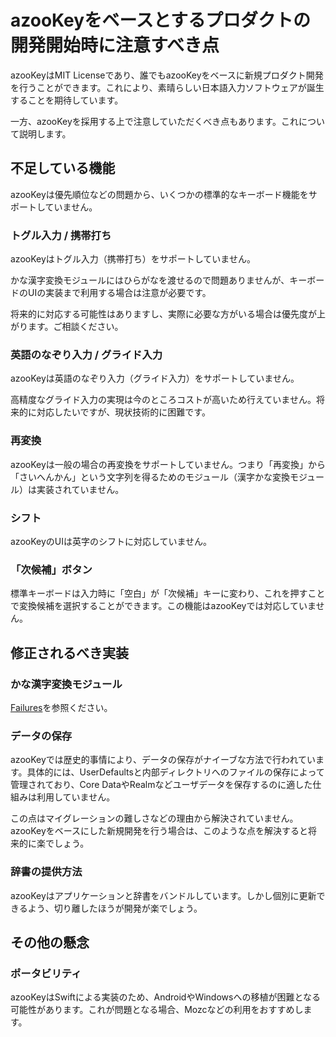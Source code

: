 # azooKeyをベースとするプロダクトの開発開始時に注意すべき点

azooKeyはMIT Licenseであり、誰でもazooKeyをベースに新規プロダクト開発を行うことができます。これにより、素晴らしい日本語入力ソフトウェアが誕生することを期待しています。

一方、azooKeyを採用する上で注意していただくべき点もあります。これについて説明します。

## 不足している機能

azooKeyは優先順位などの問題から、いくつかの標準的なキーボード機能をサポートしていません。

### トグル入力 / 携帯打ち

azooKeyはトグル入力（携帯打ち）をサポートしていません。

かな漢字変換モジュールにはひらがなを渡せるので問題ありませんが、キーボードのUIの実装まで利用する場合は注意が必要です。

将来的に対応する可能性はありますし、実際に必要な方がいる場合は優先度が上がります。ご相談ください。

### 英語のなぞり入力 / グライド入力

azooKeyは英語のなぞり入力（グライド入力）をサポートしていません。

高精度なグライド入力の実現は今のところコストが高いため行えていません。将来的に対応したいですが、現状技術的に困難です。

### 再変換

azooKeyは一般の場合の再変換をサポートしていません。つまり「再変換」から「さいへんかん」という文字列を得るためのモジュール（漢字かな変換モジュール）は実装されていません。

### シフト

azooKeyのUIは英字のシフトに対応していません。

### 「次候補」ボタン

標準キーボードは入力時に「空白」が「次候補」キーに変わり、これを押すことで変換候補を選択することができます。この機能はazooKeyでは対応していません。

## 修正されるべき実装

### かな漢字変換モジュール

[Failures](./failures.md)を参照ください。

### データの保存

azooKeyでは歴史的事情により、データの保存がナイーブな方法で行われています。具体的には、UserDefaultsと内部ディレクトリへのファイルの保存によって管理されており、Core DataやRealmなどユーザデータを保存するのに適した仕組みは利用していません。

この点はマイグレーションの難しさなどの理由から解決されていません。azooKeyをベースにした新規開発を行う場合は、このような点を解決すると将来的に楽でしょう。

### 辞書の提供方法

azooKeyはアプリケーションと辞書をバンドルしています。しかし個別に更新できるよう、切り離したほうが開発が楽でしょう。

## その他の懸念

### ポータビリティ

azooKeyはSwiftによる実装のため、AndroidやWindowsへの移植が困難となる可能性があります。これが問題となる場合、Mozcなどの利用をおすすめします。